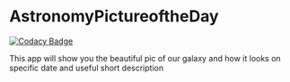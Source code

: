 # AstronomyPictureoftheDay

[![Codacy Badge](https://api.codacy.com/project/badge/Grade/53f8093e33ef4490bda5133198660f44)](https://app.codacy.com/manual/viralvaghela/AstronomyPictureoftheDay?utm_source=github.com&utm_medium=referral&utm_content=viralvaghela/AstronomyPictureoftheDay&utm_campaign=Badge_Grade_Dashboard)

 This app will show you the beautiful pic of our galaxy and how it looks on specific date and useful short description
